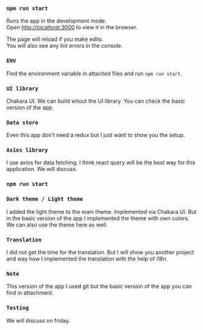 ### `npm run start`

Runs the app in the development mode.\
Open [http://localhost:3000](http://localhost:3000) to view it in the browser.

The page will reload if you make edits.\
You will also see any lint errors in the console.

### `ENV`

Find the environment variable in attached files and run `npm run start`.

### `UI library`

Chakara UI. We can build witout the UI library. You can check the basic version of the app.

### `Data store`

Even this app don't need a redux but I just want to show you the setup.

### `Axios library`

I use axios for data fetching. I think react query will be the best way for this application. We will discuss.

### `npm run start`

### `Dark theme / Light theme`

I added the light theme to the main theme. Implemented via Chakara UI. But in the basic version of the app I implemented the theme with own colors.
We can also use the theme here as well.

### `Translation`

I did not get the time for the translation. But I will show you another project and way how I implemented the translation with the help of i18n.

### `Note`

This version of the app I used git but the basic version of the app you can find in attachment.

### `Testing`

We will discuss on friday.
